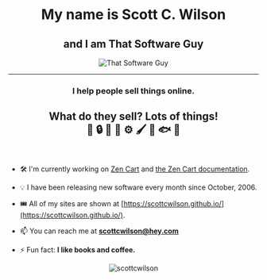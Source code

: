 <h1 align="center">My name is Scott C. Wilson</h1>
<h2 align="center">and I am That Software Guy</h2>
<div align="center"><img src="https://www.thatsoftwareguy.com/img/site-graphics/logo.png" alt="That Software Guy" /></div>
<hr>
<h3 align="center">I help people sell things online.</h3>

<h2 align="center">
What do they sell?  Lots of things!<br>
🐔 
🔒
🌺
🌱
⚙️
🖌️
🥫
🐟
🥩
</h2><br>

-  🛠 I'm currently working on [Zen Cart](https://zen-cart.com) and [the Zen Cart documentation](https://github.com/zencart/documentation). 

- 💡 I have been releasing new software every month since October, 2006.  

- 🎟 All of my sites are shown at [https://scottcwilson.github.io/](https://scottcwilson.github.io/).

- 📫 You can reach me at **scottcwilson@hey.com**

- ⚡ Fun fact: **I like books and coffee.**

<!--
<p align="left"><img src="https://devicons.github.io/devicon/devicon.git/icons/mysql/mysql-original-wordmark.svg" alt="mysql" width="20" height="20"/> <img src="https://devicons.github.io/devicon/devicon.git/icons/php/php-original.svg" alt="php" width="20" height="20"/> <img src="https://devicons.github.io/devicon/devicon.git/icons/linux/linux-original.svg" alt="linux" width="20" height="20"/></p>
-->

<p align="center"> <img src="https://github-readme-stats.vercel.app/api?username=scottcwilson&show_icons=true" alt="scottcwilson" /> </p>


